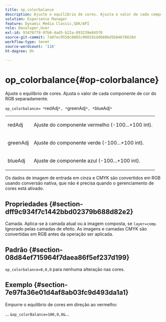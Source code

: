 ```yaml
---
title: op_colorbalance
description: Ajuste o equilíbrio de cores. Ajusta o valor de cada componente de cor do RGB separadamente.
solution: Experience Manager
feature: Dynamic Media Classic,SDK/API
role: Developer,User
exl-id: 93476778-97b0-4ad5-b22a-093239e845f0
source-git-commit: 7a07ec9550c0685c908191dd6806d5b84678820d
workflow-type: tm+mt
source-wordcount: '116'
ht-degree: 0%

---
```


# op_colorbalance{#op-colorbalance}

Ajuste o equilíbrio de cores. Ajusta o valor de cada componente de cor do RGB separadamente.

`op_colorbalance= *`redAdj`*, *`greenAdj`*, *`blueAdj`*`

<table id="simpletable_BBDAA6FE9A0E48E3BD8304BDED776713"> 
 <tr class="strow"> 
  <td class="stentry"> <p><span class="varname"> redAdj</span> </p></td> 
  <td class="stentry"> <p>Ajuste do componente vermelho (-100...+100 int). </p></td> 
 </tr> 
 <tr class="strow"> 
  <td class="stentry"> <p><span class="varname"> greenAdj</span> </p></td> 
  <td class="stentry"> <p>Ajuste do componente verde (-100...+100 int). </p></td> 
 </tr> 
 <tr class="strow"> 
  <td class="stentry"> <p><span class="varname"> blueAdj</span> </p></td> 
  <td class="stentry"> <p>Ajuste de componente azul (-100...+100 int). </p></td> 
 </tr> 
</table>

Os dados de imagem de entrada em cinza e CMYK são convertidos em RGB usando conversão nativa, que não é precisa quando o gerenciamento de cores está ativado.

## Propriedades {#section-dff9c934f7c1442bbd02379b688d82e2}

Camada. Aplica-se à camada atual ou à imagem composta, se `layer=comp`. Ignorado pelas camadas de efeito. As imagens e camadas CMYK são convertidas em RGB antes da operação ser aplicada.

## Padrão {#section-08d84ef715964f7daea86f5ef237d199}

`op_colorbalance=0,0,0` para nenhuma alteração nas cores.

## Exemplo {#section-7e97fa36e01d4af8ab03fc9d493da1a1}

Empurre o equilíbrio de cores em direção ao vermelho:

... `&op_colorBalance=100,0,0&`...
